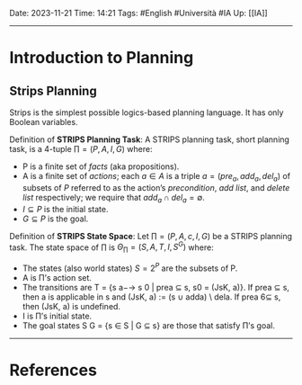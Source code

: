 Date: 2023-11-21
Time: 14:21
Tags: #English #Università #IA 
Up: [[IA]]

---
# Introduction to Planning

## Strips Planning

Strips is the simplest possible logics-based planning language. It has only Boolean variables.

Definition of **STRIPS Planning Task**:
A STRIPS planning task, short planning task, is a 4-tuple $\prod = (P, A, I, G)$ where: 
- P is a finite set of *facts* (aka propositions). 
- A is a finite set of *actions*; each $a \in A$ is a triple $a = (pre_a , add_a, del_a)$ of subsets of $P$ referred to as the action’s *precondition*, *add list*, and *delete list* respectively; we require that $add_a \cap del_a = \emptyset$. 
- $I \subseteq P$ is the initial state. 
- $G \subseteq P$ is the goal.

Definition of **STRIPS State Space**: 
Let $\prod = (P, A, c, I, G)$ be a STRIPS planning task. The state space of $\prod$ is $\Theta_\prod = (S, A, T, I, S^G)$ where: 
- The states (also world states) $S = 2^P$ are the subsets of P. 
- A is Π’s action set. 
- The transitions are T = {s a−→ s 0 | prea ⊆ s, s0 = (JsK, a)}. If prea ⊆ s, then a is applicable in s and (JsK, a) := (s ∪ adda) \ dela. If prea 6⊆ s, then (JsK, a) is undefined. 
- I is Π’s initial state. 
- The goal states S G = {s ∈ S | G ⊆ s} are those that satisfy Π’s goal.

---
# References
